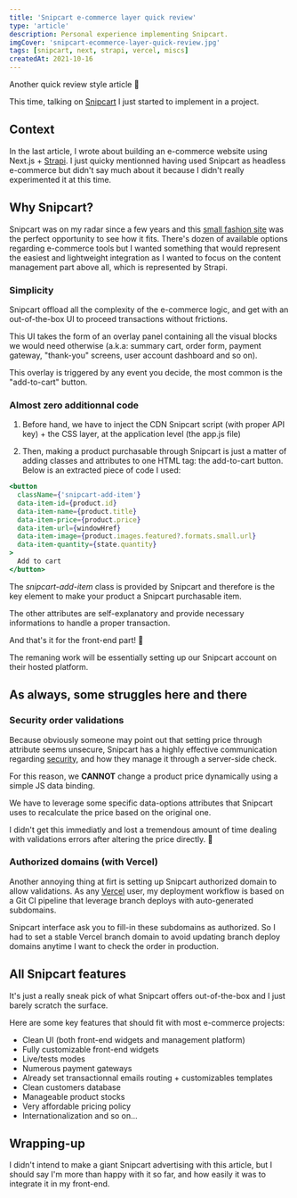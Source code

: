 ```yaml
---
title: 'Snipcart e-commerce layer quick review'
type: 'article'
description: Personal experience implementing Snipcart.
imgCover: 'snipcart-ecommerce-layer-quick-review.jpg'
tags: [snipcart, next, strapi, vercel, miscs]
createdAt: 2021-10-16
---
```


Another quick review style article 🤡

This time, talking on [Snipcart](https://snipcart.com/) I just started to implement in a project.

## Context

In the last article, I wrote about building an e-commerce website using Next.js + [Strapi](https://strapi.io). I just quicky mentionned having used Snipcart as headless e-commerce but didn't say much about it because I didn't really experimented it at this time.

## Why Snipcart?

Snipcart was on my radar since a few years and this [small fashion site](https://www.labourgognecacogne.fr) was the perfect opportunity to see how it fits. There's dozen of available options regarding e-commerce tools but I wanted something that would represent the easiest and lightweight integration as I wanted to focus on the content management part above all, which is represented by Strapi.

### Simplicity

Snipcart offload all the complexity of the e-commerce logic, and get with an out-of-the-box UI to proceed transactions without frictions.

This UI takes the form of an overlay panel containing all the visual blocks we would need otherwise (a.k.a: summary cart, order form, payment gateway, "thank-you" screens, user account dashboard and so on).

This overlay is triggered by any event you decide, the most common is the "add-to-cart" button.

### Almost zero additionnal code

1. Before hand, we have to inject the CDN Snipcart script (with proper API key) + the CSS layer, at the application level (the app.js file)

2. Then, making a product purchasable through Snipcart is just a matter of adding classes and attributes to one HTML tag: the add-to-cart button. Below is an extracted piece of code I used:

```jsx
<button
  className={'snipcart-add-item'}
  data-item-id={product.id}
  data-item-name={product.title}
  data-item-price={product.price}
  data-item-url={windowHref}
  data-item-image={product.images.featured?.formats.small.url}
  data-item-quantity={state.quantity}
>
  Add to cart
</button>
```

The _snipcart-add-item_ class is provided by Snipcart and therefore is the key element to make your product a Snipcart purchasable item.

The other attributes are self-explanatory and provide necessary informations to handle a proper transaction.

And that's it for the front-end part! 🚀

The remaning work will be essentially setting up our Snipcart account on their hosted platform.

## As always, some struggles here and there

### Security order validations

Because obviously someone may point out that setting price through attribute seems unsecure, Snipcart has a highly effective communication regarding [security](https://docs.snipcart.com/v3/security), and how they manage it through a server-side check.

For this reason, we **CANNOT** change a product price dynamically using a simple JS data binding.

We have to leverage some specific data-options attributes that Snipcart uses to recalculate the price based on the original one.

I didn't get this immediatly and lost a tremendous amount of time dealing with validations errors after altering the price directly. 😤

### Authorized domains (with Vercel)

Another annoying thing at firt is setting up Snipcart authorized domain to allow validations. As any [Vercel](https://vercel.com/) user, my deployment workflow is based on a Git CI pipeline that leverage branch deploys with auto-generated subdomains.

Snipcart interface ask you to fill-in these subdomains as authorized. So I had to set a stable Vercel branch domain to avoid updating branch deploy domains anytime I want to check the order in production.

## All Snipcart features

It's just a really sneak pick of what Snipcart offers out-of-the-box and I just barely scratch the surface.

Here are some key features that should fit with most e-commerce projects:

- Clean UI (both front-end widgets and management platform)
- Fully customizable front-end widgets
- Live/tests modes
- Numerous payment gateways
- Already set transactionnal emails routing + customizables templates
- Clean customers database
- Manageable product stocks
- Very affordable pricing policy
- Internationalization and so on...

## Wrapping-up

I didn't intend to make a giant Snipcart advertising with this article, but I should say I'm more than happy with it so far, and how easily it was to integrate it in my front-end.
